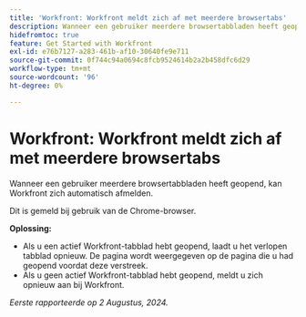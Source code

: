 ```yaml
---
title: 'Workfront: Workfront meldt zich af met meerdere browsertabs'
description: Wanneer een gebruiker meerdere browsertabbladen heeft geopend, kan Workfront zich automatisch afmelden.
hidefromtoc: true
feature: Get Started with Workfront
exl-id: e76b7127-a283-461b-af10-30640fe9e711
source-git-commit: 0f744c94a0694c8fcb9524614b2a2b458dfc6d29
workflow-type: tm+mt
source-wordcount: '96'
ht-degree: 0%

---
```


# Workfront: Workfront meldt zich af met meerdere browsertabs

<!--Valid issue, won't fix. will be fixed by -->

Wanneer een gebruiker meerdere browsertabbladen heeft geopend, kan Workfront zich automatisch afmelden.

Dit is gemeld bij gebruik van de Chrome-browser.

**Oplossing:**

* Als u een actief Workfront-tabblad hebt geopend, laadt u het verlopen tabblad opnieuw. De pagina wordt weergegeven op de pagina die u had geopend voordat deze verstreek.
* Als u geen actief Workfront-tabblad hebt geopend, meldt u zich opnieuw aan bij Workfront.

_Eerste rapporteerde op 2 Augustus, 2024._
